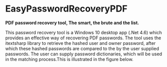 # EasyPasswordRecoveryPDF
<B>PDF password recovery tool, The smart, the brute and the list.</B>

This password recovery tool is a Windows 10 desktop app (.Net 4.6) which provides an effective way of recovering PDF passwords. The tool uses the itextsharp library to retrieve the hashed user and owner password, after which these hashed passwords are compared to the by the user supplied passwords. The user can supply password dictionaries, which will be used in the matching process.This is illustrated in the figure below.
